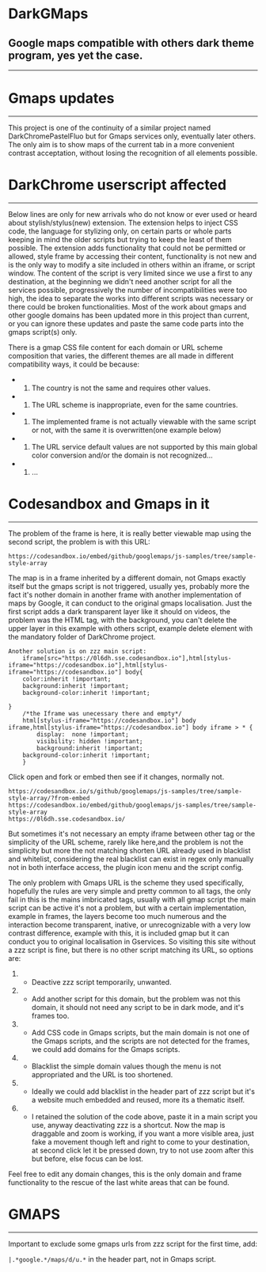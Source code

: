 # DarkGMaps
Google maps compatible with others dark theme program, yes yet the case.
--------------
_________________


# Gmaps updates

_________________

This project is one of the continuity of a similar project named DarkChromePastelFluo but for Gmaps services only, eventually later others.
The only aim is to show maps of the current tab in a more convenient contrast acceptation, without losing the recognition of all elements possible.


# DarkChrome userscript affected

_________________

Below lines are only for new arrivals who do not know or ever used or heard about stylish/stylus(new) extension.
The extension helps to inject CSS code, the language for stylizing only, on certain parts or whole parts keeping in mind the older scripts but trying to keep the least of them possible.
The extension adds functionality that could not be permitted or allowed, style frame by accessing their content, functionality is not new and is the only way to modify a site included in others within an iframe, or script window.
The content of the script is very limited since we use a first to any destination, at the beginning we didn't need another script for all the services possible, progressively the number of incompatibilities were too high, the idea to separate the works into different scripts was necessary or there could be broken functionalities.
Most of the work about gmaps and other google domains has been updated more in this project than current, or you can ignore these updates and paste the same code parts into the gmaps script(s) only.

There is a gmap CSS file content for each domain or URL scheme composition that varies, the different themes are all made in different compatibility ways, it could be because:
 - 1. The country is not the same and requires other values.
 - 1. The URL scheme is inappropriate, even for the same countries.
 - 1. The implemented frame is not actually viewable with the same script or not, with the same it is overwritten(one example below)
 - 1. The URL service default values are not supported by this main global color conversion and/or the domain is not recognized...
 - 1. ...


# Codesandbox and Gmaps in it

_________________

The problem of the frame is here, it is really better viewable map using the second script, the problem is with this URL:

    https://codesandbox.io/embed/github/googlemaps/js-samples/tree/sample-style-array

The map is in a frame inherited by a different domain, not Gmaps exactly itself but the gmaps script is not triggered, usually yes, probably more the fact it's nother domain in another frame with another implementation of maps by Google, it can conduct to the original gmaps localisation.
Just the first script adds a dark transparent layer like it should on videos, the problem was the HTML tag, with the background, you can't delete the upper layer in this example with others script, example delete element with the mandatory folder of DarkChrome project.

```
Another solution is on zzz main script:
    iframe[src="https://0l6dh.sse.codesandbox.io"],html[stylus-iframe="https://codesandbox.io"],html[stylus-iframe="https://codesandbox.io"] body{
    color:inherit !important;
    background:inherit !important;
    background-color:inherit !important;
        
}
    /*the Iframe was unecessary there and empty*/
    html[stylus-iframe="https://codesandbox.io"] body iframe,html[stylus-iframe="https://codesandbox.io"] body iframe > * {
        display:  none !important;
        visibility: hidden !important;
        background:inherit !important;
    background-color:inherit !important;
    }
```


Click open and fork or embed then see if it changes, normally not.

    https://codesandbox.io/s/github/googlemaps/js-samples/tree/sample-style-array/?from-embed
    https://codesandbox.io/embed/github/googlemaps/js-samples/tree/sample-style-array
    https://0l6dh.sse.codesandbox.io/

But sometimes it's not necessary an empty iframe between other tag or the simplicity of the URL scheme, rarely like here,and the problem is not the simplicity but more the not matching shorten URL already used in blacklist and whitelist, considering the real blacklist can exist in regex only manually not in both interface access, the plugin icon menu and the script config.


The only problem with Gmaps URL is the scheme they used specifically, hopefully the rules are very simple and pretty common to all tags, the only fail in this is the mains imbricated tags, usually with all gmap script the main script can be active it's not a problem, but with a certain implementation, example in frames, the layers become too much numerous and the interaction become transparent, inative, or unrecognizable with a very low contrast difference, example with this, it is included gmap but it can conduct you to original localisation in Gservices.
So visiting this site without a zzz script is fine, but there is no other script matching its URL, so options are:
1. - Deactive zzz script temporarily, unwanted.
1. - Add another script for this domain, but the problem was not this domain, it should not need any script to be in dark mode, and it's frames too.
1. - Add CSS code in Gmaps scripts, but the main domain is not one of the Gmaps scripts, and the scripts are not detected for the frames, we could add domains for the Gmaps scripts.
1. - Blacklist the simple domain values though the menu is not appropriated and the URL is too shortened.
1. - Ideally we could add blacklist in the header part of zzz script but it's a website much embedded and reused, more its a thematic itself. 
1. - I retained the solution of the code above, paste it in a main script you use, anyway deactivating zzz is a shortcut.
Now the map is draggable and zoom is working, if you want a more visible area, just fake a movement though left and right to come to your destination, at second click let it be pressed down, try to not use zoom after this but before, else focus can be lost.

Feel free to edit any domain changes, this is the only domain and frame functionality to the rescue of the last white areas that can be found.


# GMAPS

_________________

Important to exclude some gmaps urls from zzz script for the first time, add:

`|.*google.*/maps/d/u.*` in the header part, not in Gmaps script.



